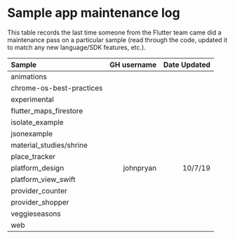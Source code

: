 # Sample app maintenance log

This table records the last time someone from the Flutter team came did a
maintenance pass on a particular sample (read through the code, updated it to
match any new language/SDK features, etc.).

| Sample                    | GH username        | Date Updated   |
| :------------------------ | -----------------: | -------------: |
| animations                |                    |                |
| chrome-os-best-practices  |                    |                |
| experimental              |                    |                |
| flutter_maps_firestore    |                    |                |
| isolate_example           |                    |                |
| jsonexample               |                    |                |
| material_studies/shrine   |                    |                |
| place_tracker             |                    |                |
| platform_design           | johnpryan          | 10/7/19        |
| platform_view_swift       |                    |                |
| provider_counter          |                    |                |
| provider_shopper          |                    |                |
| veggieseasons             |                    |                |
| web                       |                    |                |
